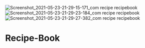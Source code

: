 ![Screenshot_2021-05-23-21-29-15-171_com recipe recipebook](https://user-images.githubusercontent.com/77148449/120586971-5709fa00-c3e9-11eb-8549-caf296b659e6.jpg)
![Screenshot_2021-05-23-21-29-23-184_com recipe recipebook](https://user-images.githubusercontent.com/77148449/120586975-58d3bd80-c3e9-11eb-93c5-bcaac7450f20.jpg)
![Screenshot_2021-05-23-21-29-27-382_com recipe recipebook](https://user-images.githubusercontent.com/77148449/120586976-596c5400-c3e9-11eb-93fa-afd9adb914c8.jpg)
# Recipe-Book
